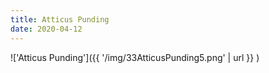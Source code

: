```yaml
---
title: Atticus Punding
date: 2020-04-12
---
```


!['Atticus Punding']({{ '/img/33AtticusPunding5.png' | url }} )
<br>
